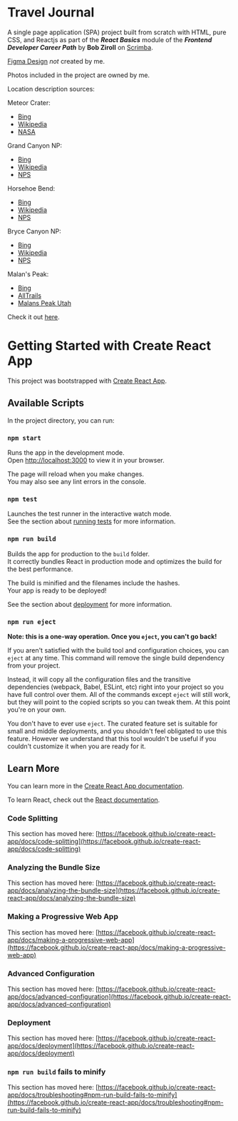 # Travel Journal

A single page application (SPA) project built from scratch with HTML, pure CSS, and Reactjs as part of the ***React Basics*** module of the ***Frontend Developer Career Path*** by **Bob Ziroll** on [Scrimba](https://scrimba.com/learn/frontend/section-2-solo-project-co28748668d0f6071a25bad6c).

[Figma Design](https://www.figma.com/file/dAOEZiGht6ZuOQF3DhuOEo/Travel-Journal-(Copy)?node-id=0%3A1) _not_ created by me.

Photos included in the project are owned by me.

Location description sources:

Meteor Crater:

- [Bing](https://www.bing.com/search?q=meteor+crater+arizona&cvid=f9ccd10b68064814a0c18deaade354c3&aqs=edge.0.0l9.19298j0j4&FORM=ANAB01&PC=U531)
- [Wikipedia](https://en.wikipedia.org/wiki/Meteor_Crater)
- [NASA](https://earthobservatory.nasa.gov/images/148384/arizonas-meteor-crater)

Grand Canyon NP:

- [Bing](https://www.bing.com/search?q=grand+canyon+national+park&filters=ufn%3a%22grand+canyon+national+park%22+sid%3a%222d0d9b2e-d680-d14a-306e-014e42ebb1b4%22&qs=MB&pq=grand+ca&sc=8-8&cvid=9EF19FE9CDB344BB9D38FB48128972DA&FORM=QBRE&sp=1)
- [Wikipedia](https://en.wikipedia.org/wiki/Grand_Canyon_National_Park)
- [NPS](https://www.nps.gov/grca/index.htm)

Horsehoe Bend:

- [Bing](https://www.bing.com/search?q=horseshoe+bend+arizona&qs=LS&pq=horseshoe+bend+&sk=LS1&sc=8-15&cvid=90AE9498632B4C1D95FE4CBEAC28D4E3&FORM=QBRE&sp=2)
- [Wikipedia](https://en.wikipedia.org/wiki/Horseshoe_Bend_(Arizona))
- [NPS](https://www.nps.gov/places/hsb.htm)

Bryce Canyon NP:

- [Bing](https://www.bing.com/search?q=bryce+canyon+national+park&filters=ufn%3a%22bryce+canyon+national+park%22+sid%3a%224817c486-321a-9417-13e2-e65fc33642fe%22&qs=MB&pq=bryce+ca&sc=8-8&cvid=DCE4ABF126FC4357ABF2AE502591A4FF&FORM=QBRE&sp=1)
- [Wikipedia](https://en.wikipedia.org/wiki/Bryce_Canyon_National_Park)
- [NPS](https://www.nps.gov/brca/planyourvisit/index.htm)

Malan's Peak:

- [Bing](https://www.bing.com/search?q=malans+peak+ogden+utah&qs=UT&pq=malans+peak&sk=MT1UT2&sc=8-11&cvid=1A8CE0EAC7B943448A8E24BC86C5AB5B&FORM=QBRE&sp=4)
- [AllTrails](https://www.alltrails.com/trail/us/utah/malans-peak)
- [Malans Peak Utah](https://utah.com/hiking/malans-peak)

Check it out [here](#).

# Getting Started with Create React App

This project was bootstrapped with [Create React App](https://github.com/facebook/create-react-app).

## Available Scripts

In the project directory, you can run:

### `npm start`

Runs the app in the development mode.\
Open [http://localhost:3000](http://localhost:3000) to view it in your browser.

The page will reload when you make changes.\
You may also see any lint errors in the console.

### `npm test`

Launches the test runner in the interactive watch mode.\
See the section about [running tests](https://facebook.github.io/create-react-app/docs/running-tests) for more information.

### `npm run build`

Builds the app for production to the `build` folder.\
It correctly bundles React in production mode and optimizes the build for the best performance.

The build is minified and the filenames include the hashes.\
Your app is ready to be deployed!

See the section about [deployment](https://facebook.github.io/create-react-app/docs/deployment) for more information.

### `npm run eject`

**Note: this is a one-way operation. Once you `eject`, you can't go back!**

If you aren't satisfied with the build tool and configuration choices, you can `eject` at any time. This command will remove the single build dependency from your project.

Instead, it will copy all the configuration files and the transitive dependencies (webpack, Babel, ESLint, etc) right into your project so you have full control over them. All of the commands except `eject` will still work, but they will point to the copied scripts so you can tweak them. At this point you're on your own.

You don't have to ever use `eject`. The curated feature set is suitable for small and middle deployments, and you shouldn't feel obligated to use this feature. However we understand that this tool wouldn't be useful if you couldn't customize it when you are ready for it.

## Learn More

You can learn more in the [Create React App documentation](https://facebook.github.io/create-react-app/docs/getting-started).

To learn React, check out the [React documentation](https://reactjs.org/).

### Code Splitting

This section has moved here: [https://facebook.github.io/create-react-app/docs/code-splitting](https://facebook.github.io/create-react-app/docs/code-splitting)

### Analyzing the Bundle Size

This section has moved here: [https://facebook.github.io/create-react-app/docs/analyzing-the-bundle-size](https://facebook.github.io/create-react-app/docs/analyzing-the-bundle-size)

### Making a Progressive Web App

This section has moved here: [https://facebook.github.io/create-react-app/docs/making-a-progressive-web-app](https://facebook.github.io/create-react-app/docs/making-a-progressive-web-app)

### Advanced Configuration

This section has moved here: [https://facebook.github.io/create-react-app/docs/advanced-configuration](https://facebook.github.io/create-react-app/docs/advanced-configuration)

### Deployment

This section has moved here: [https://facebook.github.io/create-react-app/docs/deployment](https://facebook.github.io/create-react-app/docs/deployment)

### `npm run build` fails to minify

This section has moved here: [https://facebook.github.io/create-react-app/docs/troubleshooting#npm-run-build-fails-to-minify](https://facebook.github.io/create-react-app/docs/troubleshooting#npm-run-build-fails-to-minify)
